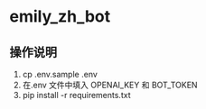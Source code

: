 # emily_zh_bot

## 操作说明

1. cp .env.sample .env
2. 在.env 文件中填入 OPENAI_KEY 和 BOT_TOKEN
3. pip install -r requirements.txt
